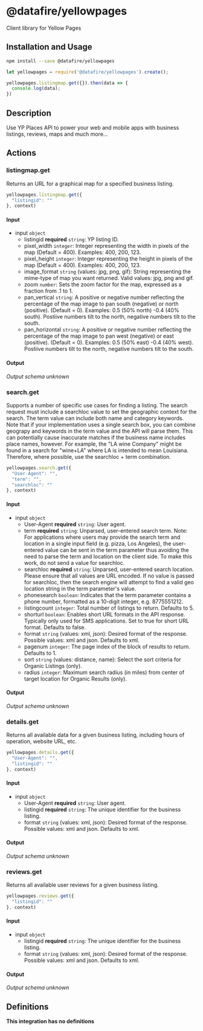 # @datafire/yellowpages

Client library for Yellow Pages

## Installation and Usage
```bash
npm install --save @datafire/yellowpages
```
```js
let yellowpages = require('@datafire/yellowpages').create();

yellowpages.listingmap.get({}).then(data => {
  console.log(data);
})
```

## Description

Use YP Places API to power your web and mobile apps with business listings, reviews, maps and much more...

## Actions

### listingmap.get
Returns an URL for a graphical map for a specified business listing.


```js
yellowpages.listingmap.get({
  "listingid": ""
}, context)
```

#### Input
* input `object`
  * listingid **required** `string`: YP listing ID.
  * pixel_width `integer`: Integer representing the width in pixels of the map (Default = 400). Examples: 400, 200, 123.
  * pixel_height `integer`: Integer representing the height in pixels of the map (Default = 400). Examples: 400, 200, 123.
  * image_format `string` (values: jpg, png, gif): String representing the mime-type of map you want returned. Valid values: jpg, png and gif.
  * zoom `number`: Sets the zoom factor for the map, expressed as a fraction from .1 to 1.
  * pan_vertical `string`: A positive or negative number reflecting the percentage of the map image to pan south (negative) or north (positive). (Default = 0). Examples: 0.5 (50% north) -0.4 (40% south). Postiive numbers tilt to the north, negative numbers tilt to the south.
  * pan_horizontal `string`: A positive or negative number reflecting the percentage of the map image to pan west (negative) or east (positive). (Default = 0). Examples: 0.5 (50% east) -0.4 (40% west). Postiive numbers tilt to the north, negative numbers tilt to the south.

#### Output
*Output schema unknown*

### search.get
Supports a number of specific use cases for finding a listing. The search request must include a searchloc value to set the geographic context for the search. The term value can include both name and category keywords. Note that if your implementation uses a single search box, you can combine geograpy and keywords in the term value and the API will parse them. This can potentially cause inaccurate matches if the business name includes place names, however. For example, the "LA wine Company" might be found in a search for "wine+LA" where LA is intended to mean Louisiana. Therefore, where possible, use the searchloc + term combination.


```js
yellowpages.search.get({
  "User-Agent": "",
  "term": "",
  "searchloc": ""
}, context)
```

#### Input
* input `object`
  * User-Agent **required** `string`: User agent.
  * term **required** `string`: Unparsed, user-entered search term. Note: For applications where users may provide the search term and location in a single input field (e.g. pizza, Los Angeles), the user-entered value can be sent in the term parameter thus avoiding the need to parse the term and location on the client side. To make this work, do not send a value for searchloc.
  * searchloc **required** `string`: Unparsed, user-entered search location. Please ensure that all values are URL encoded. If no value is passed for searchloc, then the search engine will attempt to find a valid geo location string in the term parameter's value.
  * phonesearch `boolean`: Indicates that the term parameter contains a phone number, formatted as a 10-digit integer, e.g. 8775551212.
  * listingcount `integer`: Total number of listings to return. Defaults to 5.
  * shorturl `boolean`: Enables short URL formats in the API response. Typically only used for SMS applications. Set to true for short URL format. Defaults to false.
  * format `string` (values: xml, json): Desired format of the response. Possible values: xml and json. Defaults to xml.
  * pagenum `integer`: The page index of the block of results to return. Defaults to 1.
  * sort `string` (values: distance, name): Select the sort criteria for Organic Listings (only).
  * radius `integer`: Maximum search radius (in miles) from center of target location for Organic Results (only).

#### Output
*Output schema unknown*

### details.get
Returns all available data for a given business listing, including hours of operation, website URL, etc.


```js
yellowpages.details.get({
  "User-Agent": "",
  "listingid": ""
}, context)
```

#### Input
* input `object`
  * User-Agent **required** `string`: User agent.
  * listingid **required** `string`: The unique identifier for the business listing.
  * format `string` (values: xml, json): Desired format of the response. Possible values: xml and json. Defaults to xml.

#### Output
*Output schema unknown*

### reviews.get
Returns all available user reviews for a given business listing.


```js
yellowpages.reviews.get({
  "listingid": ""
}, context)
```

#### Input
* input `object`
  * listingid **required** `string`: The unique identifier for the business listing.
  * format `string` (values: xml, json): Desired format of the response. Possible values: xml and json. Defaults to xml.

#### Output
*Output schema unknown*



## Definitions

**This integration has no definitions**
